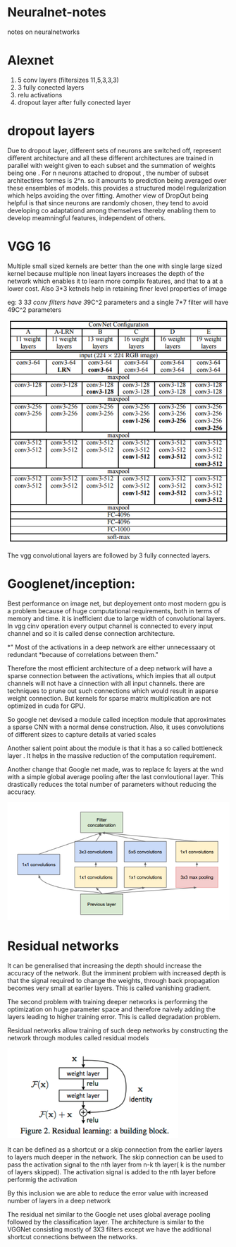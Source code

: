 # Neuralnet-notes
notes on neuralnetworks

# Alexnet
1. 5 conv layers (filtersizes 11,5,3,3,3)
2. 3 fully conected layers
3. relu activations
4. dropout layer after fully conected layer

  # dropout layers 
Due to dropout layer, different sets of neurons are switched off, represent 
different architecture and all these different architectures are trained
in parallel with weight given to each subset and the summation of weights 
being one . For n neurons attached to dropout , the number of subset architectires 
formes is 2^n. so it amounts to prediction being averaged over these ensembles 
of models. this provides a structured model regularization which helps avoiding 
the over fitting. Amother view of DropOut being helpful is that since 
neurons are randomly chosen, they tend to avoid developing co adaptationd 
among themselves thereby enabling them to develop meamningful features, 
independent of others.

# VGG 16
Multiple small sized kernels are better than the one with single large 
sized kernel because multiple non lineat layers increases the depth of 
the network which enables it to learn more complix features, and that to a
at a lower cost. Also 3*3 ketnels help in retaining finer level properties of image

eg: 3 3*3 conv filters have 3*9C^2 parameters and a single 7*7 filter will have
49C^2 parameters

!["VGG16 Architecture"](https://github.com/sbperceptron/neuralnet-notes/blob/master/VGGNet.png)

The vgg convolutional layers are followed by 3 fully connected layers.

# Googlenet/inception:
  Best performance on image net, but deployement onto most modern gpu is a problem 
because of huge computational requirements, both in terms of memory and time. 
it is inefficient due to large width of convolutional layers. In vgg cinv operation 
every output channel is connected to every input channel and so it is called dense 
connection architecture.

  *" Most of the activations in a deep network are either unnecessaary ot redundant
  *because of correlations between them."

  Therefore the most efficient architecture of a deep network will have a sparse 
connection between the activations, which impies that all output channels will
not have a cinnection with all input channels. there are techniques to prune 
out such connections which would result in asparse weight connection. But kernels 
for sparse matrix multiplication are not optimized in cuda for GPU.

  So google net devised a module called inception module that approximates a sparse 
CNN with a normal dense construction. Also, it uses convolutions of different sizes 
to capture details at varied scales 

  Another salient point about the module is that it has a so called bottleneck layer 
. It helps in the massive reduction of the computation requirement.

  Another change that Google net made, was to replace fc layers at the wnd with a 
simple global average pooling after the last convloutional layer. This drastically
reduces the total number of parameters without reducing the accuracy.

!["inception module"](https://github.com/sbperceptron/neuralnet-notes/blob/master/inception_module.png)

# Residual networks
  It can be generalised that increasing the depth should increase the accuracy of 
the network. But the imminent problem with increased depth is that the signal 
required to change the weights, through back propagation becomes very small at earlier 
layers. This is called vanishing gradient. 

The second problem with training deeper networks is performing the optimization on huge parameter space and therefore 
naively adding the layers leading to higher training error. This is called degradation
problem.

  Residual networks allow training of such deep networks by constructing the network
through modules called residual models 

![" Residual Network module "](https://github.com/sbperceptron/neuralnet-notes/blob/master/residual%20learning.png)

 It can be defined as a shortcut or a skip connection from the earlier layers to 
 layers much deeper in the network. The skip connection can be used to pass the 
 activation signal to the nth layer from n-k th layer( k is the number of layers skipped). 
 The activation signal is added to the nth layer before performig the activation
 
 By this inclusion we are able to reduce the error value with increased number of 
 layers in a deep network
 
 The residual net similar to the Google net uses global average pooling followed 
 by the classification layer. The architecture is similar to the VGGNet consisting 
 mostly of 3X3 filters except we have the additional shortcut connections between
 the networks.
 
 
